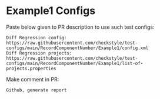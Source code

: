 # Example1 Configs
Paste below given to PR description to use such test configs:
```
Diff Regression config: https://raw.githubusercontent.com/checkstyle/test-configs/main/RecordComponentNumber/Example1/config.xml
Diff Regression projects: https://raw.githubusercontent.com/checkstyle/test-configs/main/RecordComponentNumber/Example1/list-of-projects.properties
```
Make comment in PR:
```
Github, generate report
```
